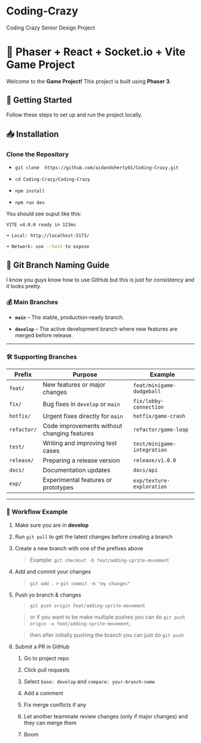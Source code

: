 # Coding-Crazy

Coding Crazy Senior Design Project

# 🌟 Phaser + React + Socket.io + Vite Game Project

Welcome to the **Game Project!** This project is built using **Phaser 3**.

## 🚀 Getting Started

Follow these steps to set up and run the project locally.

## **📥 Installation**

### **Clone the Repository**

- `git clone  https://github.com/aidandoherty01/Coding-Crazy.git`

- `cd Coding-Crazy/Coding-Crazy`

- `npm install`

- `npm run dev`

You should see ouput like this:

```sh
VITE v4.0.0 ready in 123ms

➜ Local: http://localhost:5173/

➜ Network: use --host to expose
```

## 👴 Git Branch Naming Guide

I know you guys know how to use GitHub but this is just for consistency and it looks pretty.

### 💰 Main Branches

- **`main`** – The stable, production-ready branch.

- **`develop`** – The active development branch where new features are merged before release.

---

### 🛠 Supporting Branches

| Prefix      | Purpose                                     | Example                     |
| ----------- | ------------------------------------------- | --------------------------- |
| `feat/`     | New features or major changes               | `feat/minigame-dodgeball`   |
| `fix/`      | Bug fixes in `develop` or `main`            | `fix/lobby-connection`      |
| `hotfix/`   | Urgent fixes directly for `main`            | `hotfix/game-crash`         |
| `refactor/` | Code improvements without changing features | `refactor/game-loop`        |
| `test/`     | Writing and improving test cases            | `test/minigame-integration` |
| `release/`  | Preparing a release version                 | `release/v1.0.0`            |
| `docs/`     | Documentation updates                       | `docs/api`                  |
| `exp/`      | Experimental features or prototypes         | `exp/texture-exploration`   |

---

### 🔄 Workflow Example

1. Make sure you are in **develop**

2. Run `git pull` to get the latest changes before creating a branch

3. Create a new branch with one of the prefixes above

   > Example: `git checkout -b feat/adding-sprite-movement`

4. Add and commit your changes

   > `git add .` > `git commit -m "my changes"`

5. Push yo branch & changes

   > `git push origin feat/adding-sprite-movement`

   > or if you want to be make multiple pushes you can do
   > `git push origin -u feat/adding-sprite-movement`,

   > then after initially pushing the branch you can just do
   > `git push`

6. Submit a PR in GitHub

   1. Go to project repo

   2. Click pull requests

   3. Select `base: develop` and `compare: your-branch-name`

   4. Add a comment

   5. Fix merge conflicts if any

   6. Let another teammate review changes (only if major changes) and they can merge them

   7. Boom
